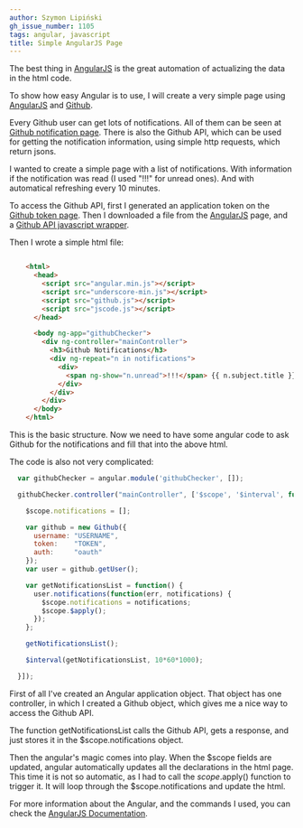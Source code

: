 ```yaml
---
author: Szymon Lipiński
gh_issue_number: 1105
tags: angular, javascript
title: Simple AngularJS Page
---
```


The best thing in [AngularJS](https://angularjs.org/) is the great automation of actualizing the data in the html code.

To show how easy Angular is to use, I will create a very simple page using [AngularJS](https://angularjs.org/) and [Github](http://github.org/).

Every Github user can get lots of notifications. All of them can be seen at [Github notification page](https://github.com/notifications). There is also the Github API, which can be used for getting the notification information, using simple http requests, which return jsons.

I wanted to create a simple page with a list of notifications. With information if the notification was read (I used "!!!" for unread ones). And with automatical refreshing every 10 minutes.

To access the Github API, first I generated an application token on the [Github token page](https://github.com/settings/applications). Then I downloaded a file from the [AngularJS](https://angularjs.org/) page, and a [Github API javascript wrapper](https://github.com/michael/github/).

Then I wrote a simple html file:

```html

    <html>
      <head>
        <script src="angular.min.js"></script>
        <script src="underscore-min.js"></script>
        <script src="github.js"></script>
        <script src="jscode.js"></script>
      </head>

      <body ng-app="githubChecker">
        <div ng-controller="mainController">
          <h3>Github Notifications</h3>
          <div ng-repeat="n in notifications">
            <div>
              <span ng-show="n.unread">!!!</span> {{ n.subject.title }}
            </div>
          </div>
        </div>
      </body>
    </html>
```

This is the basic structure. Now we need to have some angular code to ask Github for the notifications and fill that into the above html.

The code is also not very complicated:

```javascript
  var githubChecker = angular.module('githubChecker', []);

  githubChecker.controller("mainController", ['$scope', '$interval', function($scope, $interval){

    $scope.notifications = [];

    var github = new Github({
      username: "USERNAME",
      token:    "TOKEN",
      auth:     "oauth"
    });
    var user = github.getUser();

    var getNotificationsList = function() {
      user.notifications(function(err, notifications) {
        $scope.notifications = notifications;
        $scope.$apply();
      });
    };

    getNotificationsList();

    $interval(getNotificationsList, 10*60*1000);

  }]);
```

First of all I've created an Angular application object. That object has one controller, in which I created a Github object, which gives me a nice way to access the Github API.

The function getNotificationsList calls the Github API, gets a response, and just stores it in the $scope.notifications object.

Then the angular's magic comes into play. When the $scope fields are updated, angular automatically updates all the declarations in the html page. This time it is not so automatic, as I had to call the $scope.$apply() function to trigger it. It will loop through the $scope.notifications and update the html.

For more information about the Angular, and the commands I used, you can check the [AngularJS Documentation](https://docs.angularjs.org/api).
